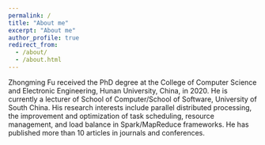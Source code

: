 ```yaml
---
permalink: /
title: "About me"
excerpt: "About me"
author_profile: true
redirect_from: 
  - /about/
  - /about.html
---
```


Zhongming Fu received the PhD degree at the College of Computer Science and Electronic Engineering, Hunan University, China, in 2020. He is currently a lecturer of School of Computer/School of Software, University of South China. His research interests include parallel distributed processing, the improvement and optimization of task scheduling, resource management, and load balance in Spark/MapReduce frameworks. He has published more than 10 articles in journals and conferences.
